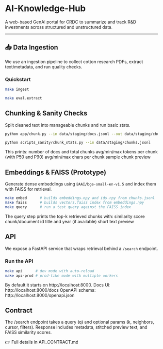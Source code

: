 # AI-Knowledge-Hub

A web-based GenAI portal for CRDC to summarize and track R&D investments across structured and unstructured data.

---

## 📥 Data Ingestion

We use an ingestion pipeline to collect cotton research PDFs, extract text/metadata, and run quality checks.

### Quickstart
```bash
make ingest

make eval.extract
```

##  Chunking & Sanity Checks

Split cleaned text into manageable chunks and run basic stats.

```bash
python app/chunk.py --in data/staging/docs.jsonl --out data/staging/chunks.jsonl --max_tokens 512 --overlap 64

python scripts_sanity/chunk_stats.py --in data/staging/chunks.jsonl

```

This prints:
number of docs and total chunks
avg/min/max tokens per chunk (with P50 and P90)
avg/min/max chars per chunk
sample chunk preview


##  Embeddings & FAISS (Prototype)

Generate dense embeddings using `BAAI/bge-small-en-v1.5` and index them with FAISS for retrieval.

```bash
make embed      # builds embeddings.npy and ids.npy from chunks.jsonl
make faiss      # builds vectors.faiss index from embeddings.npy
make query      # run a test query against the FAISS index
```
The query step prints the top-k retrieved chunks with:
similarity score
chunk/document id
title and year (if available)
short text preview

##  API

We expose a FastAPI service that wraps retrieval behind a `/search` endpoint.

### Run the API
```bash
make api      # dev mode with auto-reload
make api-prod # prod-like mode with multiple workers
 ```

 By default it starts on http://localhost:8000.
Docs UI: http://localhost:8000/docs
OpenAPI schema: http://localhost:8000/openapi.json

## Contract

The /search endpoint takes a query (q) and optional params (k, neighbors, cursor, filters).
Response includes metadata, stitched preview text, and FAISS similarity scores.

👉 Full details in API_CONTRACT.md